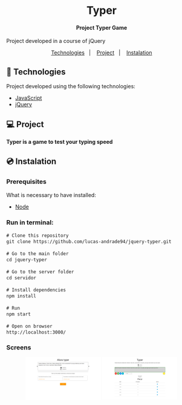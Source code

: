 <h1 align="center">
    Typer
</h1>

<h4 align="center">
  	Project Typer Game
</h4>

<p>Project developed in a course of jQuery</p>

<p align="center">
	<a href="#-technologies">Technologies</a>&nbsp;&nbsp;&nbsp;|&nbsp;&nbsp;&nbsp;
	<a href="#-project">Project</a>&nbsp;&nbsp;&nbsp;|&nbsp;&nbsp;&nbsp;
	<a href="#-instalation">Instalation</a>
</p>


## 🤖 Technologies
Project developed using the following technologies:

- [JavaScript](https://www.javascript.com/)
- [jQuery](https://jquery.com/)


## 💻 Project
**Typer is a game to test your typing speed**


## 💿 Instalation
### Prerequisites
What is necessary to have installed:
- [Node](https://nodejs.org/en/download/)


### Run in terminal:
```
# Clone this repository
git clone https://github.com/lucas-andrade94/jquery-typer.git

# Go to the main folder
cd jquery-typer

# Go to the server folder
cd servidor

# Install dependencies
npm install

# Run
npm start

# Open on browser
http://localhost:3000/
```


### Screens
<div align="center">
    <img alt="Home Screen" title="Home Screen" src=".github\screen-1.png?raw=true" width="200px" />
    <img alt="Game Screen" title="Game Screen" src=".github\screen-2.png?raw=true" width="200px" />
</div>
